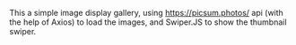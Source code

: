 This a simple image display gallery, using https://picsum.photos/ api (with the help of Axios) to load the images, and Swiper.JS to show the thumbnail swiper.
